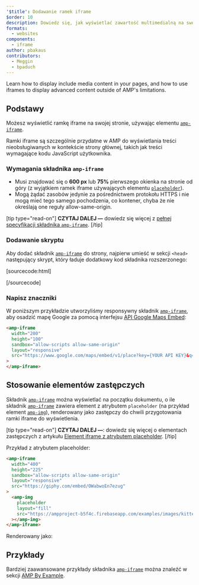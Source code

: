 ```yaml
---
'$title': Dodawanie ramek iframe
$order: 10
description: Dowiedz się, jak wyświetlać zawartość multimedialną na swoich stronach i jak używać ramek iframe do wyświetlania zaawansowanej zawartości poza ograniczeniami AMP.
formats:
  - websites
components:
  - iframe
author: pbakaus
contributors:
  - Meggin
  - bpaduch
---
```


Learn how to display include media content in your pages, and how to use iframes to display advanced content outside of AMP's limitations.

## Podstawy

Możesz wyświetlić ramkę iframe na swojej stronie, używając elementu [`amp-iframe`](../../../../documentation/components/reference/amp-iframe.md).

Ramki iframe są szczególnie przydatne w AMP do wyświetlania treści nieobsługiwanych w kontekście strony głównej, takich jak treści wymagające kodu JavaScript użytkownika.

### Wymagania składnika `amp-iframe`

- Musi znajdować się o **600 px** lub **75%** pierwszego okienka na stronie od góry (z wyjątkiem ramek iframe używających elementu [`placeholder`](#using-placeholders)).
- Mogą żądać zasobów jedynie za pośrednictwem protokołu HTTPS i nie mogą mieć tego samego pochodzenia, co kontener, chyba że nie określają one reguły allow-same-origin.

[tip type="read-on"] **CZYTAJ DALEJ —** dowiedz się więcej z [pełnej specyfikacji składnika `amp-iframe`](../../../../documentation/components/reference/amp-iframe.md). [/tip]

### Dodawanie skryptu

Aby dodać składnik [`amp-iframe`](../../../../documentation/components/reference/amp-iframe.md) do strony, najpierw umieść w sekcji `<head>` następujący skrypt, który ładuje dodatkowy kod składnika rozszerzonego:

[sourcecode:html]

<script async custom-element="amp-iframe"
  src="https://ampjs.org/v0/amp-iframe-0.1.js"></script>

[/sourcecode]

### Napisz znaczniki

W poniższym przykładzie utworzyliśmy responsywny składnik [`amp-iframe`](../../../../documentation/components/reference/amp-iframe.md), aby osadzić mapę Google za pomocą interfejsu [API Google Maps Embed](https://developers.google.com/maps/documentation/embed/guide):

```html
<amp-iframe
  width="200"
  height="100"
  sandbox="allow-scripts allow-same-origin"
  layout="responsive"
  src="https://www.google.com/maps/embed/v1/place?key={YOUR API KEY}&q=europe"
>
</amp-iframe>
```

## Stosowanie elementów zastępczych <a name="using-placeholders"></a>

Składnik [`amp-iframe`](../../../../documentation/components/reference/amp-iframe.md) można wyświetlać na początku dokumentu, o ile składnik [`amp-iframe`](../../../../documentation/components/reference/amp-iframe.md) zawiera element z atrybutem `placeholder` (na przykład element [`amp-img`](../../../../documentation/components/reference/amp-img.md)), renderowany jako zastępczy do chwili przygotowania ramki iframe do wyświetlenia.

[tip type="read-on"] **CZYTAJ DALEJ —**: dowiedz się więcej o elementach zastępczych z artykułu [Element iframe z atrybutem placeholder](../../../../documentation/components/reference/amp-iframe.md#iframe-with-placeholder). [/tip]

Przykład z atrybutem placeholder:

```html
<amp-iframe
  width="400"
  height="225"
  sandbox="allow-scripts allow-same-origin"
  layout="responsive"
  src="https://giphy.com/embed/OWabwoEn7ezug"
>
  <amp-img
    placeholder
    layout="fill"
    src="https://ampproject-b5f4c.firebaseapp.com/examples/images/kittens-biting.jpg"
  ></amp-img>
</amp-iframe>
```

Renderowany jako:

<amp-iframe width="400" height="225" sandbox="allow-scripts allow-same-origin" layout="responsive" src="https://giphy.com/embed/OWabwoEn7ezug"><amp-img placeholder layout="fill" src="https://ampproject-b5f4c.firebaseapp.com/examples/images/kittens-biting.jpg"></amp-img></amp-iframe>

## Przykłady

Bardziej zaawansowane przykłady składnika [`amp-iframe`](../../../../documentation/components/reference/amp-iframe.md) można znaleźć w sekcji [AMP By Example](../../../../documentation/examples/documentation/amp-iframe.html).
